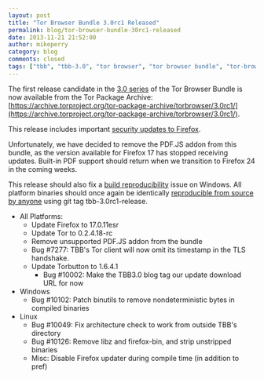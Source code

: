 ```yaml
---
layout: post
title: "Tor Browser Bundle 3.0rc1 Released"
permalink: blog/tor-browser-bundle-30rc1-released
date: 2013-11-21 21:52:00
author: mikeperry
category: blog
comments: closed
tags: ["tbb", "tbb-3.0", "tor browser", "tor browser bundle", "tor-browser-bundle"]
---
```


The first release candidate in the [3.0 series](https://blog.torproject.org/category/tags/tbb-30) of the Tor Browser Bundle is now available from the Tor Package Archive:  
 [https://archive.torproject.org/tor-package-archive/torbrowser/3.0rc1/](https://archive.torproject.org/tor-package-archive/torbrowser/3.0rc1/).

This release includes important [security updates to Firefox](https://www.mozilla.org/security/known-vulnerabilities/firefoxESR.html#firefox17.0.11).

Unfortunately, we have decided to remove the PDF.JS addon from this bundle, as the version available for Firefox 17 has stopped receiving updates. Built-in PDF support should return when we transition to Firefox 24 in the coming weeks.

This release should also fix a [build reproducibility](https://trac.torproject.org/projects/tor/ticket/10102) issue on Windows. All platform binaries should once again be identically [reproducible from source by anyone](https://gitweb.torproject.org/builders/tor-browser-bundle.git/blob/HEAD:/gitian/README.build) using git tag tbb-3.0rc1-release.

-   All Platforms:
    -   Update Firefox to 17.0.11esr
    -   Update Tor to 0.2.4.18-rc
    -   Remove unsupported PDF.JS addon from the bundle
    -   Bug \#7277: TBB's Tor client will now omit its timestamp in the TLS handshake.
    -   Update Torbutton to 1.6.4.1
        -   Bug \#10002: Make the TBB3.0 blog tag our update download URL for now
-   Windows
    -   Bug \#10102: Patch binutils to remove nondeterministic bytes in compiled binaries
-   Linux
    -   Bug \#10049: Fix architecture check to work from outside TBB's directory
    -   Bug \#10126: Remove libz and firefox-bin, and strip unstripped binaries
    -   Misc: Disable Firefox updater during compile time (in addition to pref)

